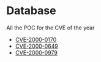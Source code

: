 # Database

All the POC for the CVE of the year


* [CVE-2000-0170](https://zeste.alice-snow.ru/2000/database/cve-2000-0170)
* [CVE-2000-0649](https://zeste.alice-snow.ru/2000/database/cve-2000-0649)
* [CVE-2000-0979](https://zeste.alice-snow.ru/2000/database/cve-2000-0979)